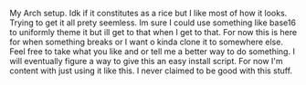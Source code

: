 My Arch setup. Idk if it constitutes as a rice but I like most of how it looks. Trying to get it all prety seemless.
Im sure I could use something like base16 to uniformly theme it but ill get to that when I get to that.
For now this is here for when something breaks or I want o kinda clone it to somewhere else. Feel free to take what you like
and or tell me a better way to do something. I will eventually figure a way to give this an easy install script.
For now I'm content with just using it like this. I never claimed to be good with this stuff.
